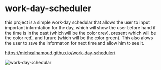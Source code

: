 # work-day-scheduler

this project is a simple work-day schedular that allows the user to input important informtation for the day, which will show the user before hand if the time is in the past (which will be the color grey), present (which will be the color red), and furure (which will be the color green). This also alows the user to save the information for next time and allow him to see it.




https://michealhamoud.github.io/work-day-scheduler/



![work-day-schedular](https://user-images.githubusercontent.com/123305537/227133807-5995dff6-8209-4c0c-91d4-dc92103204d4.PNG)
